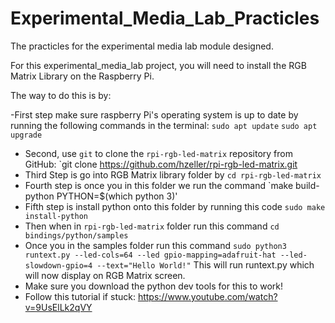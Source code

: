 # Experimental_Media_Lab_Practicles
The practicles for the experimental media lab module designed.

For this experimental_media_lab project, you will need to install the RGB Matrix Library on the Raspberry Pi.

The way to do this is by:

-First step make sure raspberry Pi's operating system is up to date by running the following commands in the terminal: `sudo apt update`  `sudo apt upgrade`
- Second, use `git` to clone the `rpi-rgb-led-matrix` repository from GitHub: `git clone https://github.com/hzeller/rpi-rgb-led-matrix.git
- Third Step is go into RGB Matrix library folder by `cd rpi-rgb-led-matrix`
- Fourth step is once you in this folder we run the command `make build-python PYTHON=$(which python 3)'
- Fifth step is install python onto this folder by running this code `sudo make install-python`
- Then when in `rpi-rgb-led-matrix` folder run this command `cd bindings/python/samples`
- Once you in the samples folder run this command `sudo python3 runtext.py --led-cols=64 --led gpio-mapping=adafruit-hat --led-slowdown-gpio=4 --text="Hello World!"` This will run runtext.py which will now display on RGB Matrix screen. 
- Make sure you download the python dev tools for this to work!
- Follow this tutorial if stuck: https://www.youtube.com/watch?v=9UsElLk2qVY




